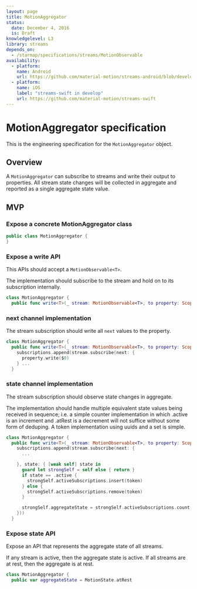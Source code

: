 ```yaml
---
layout: page
title: MotionAggregator
status:
  date: December 4, 2016
  is: Draft
knowledgelevel: L3
library: streams
depends_on:
  - /starmap/specifications/streams/MotionObservable
availability:
  - platform:
    name: Android 
    url: https://github.com/material-motion/streams-android/blob/develop/library/src/main/java/com/google/android/material/motion/streams/MotionAggregator.java
  - platform:
    name: iOS
    label: "streams-swift in develop"
    url: https://github.com/material-motion/streams-swift
---
```


# MotionAggregator specification

This is the engineering specification for the `MotionAggregator` object.

## Overview

A `MotionAggregator` can subscribe to streams and write their output to properties. All stream state
changes will be collected in aggregate and reported as a single aggregate state value.

## MVP

### Expose a concrete MotionAggregator class

```swift
public class MotionAggregator {
}
```

### Expose a write API

This APIs should accept a `MotionObservable<T>`.

The implementation should subscribe to the stream and hold on to its subscription internally.

```swift
class MotionAggregator {
  public func write<T>(_ stream: MotionObservable<T>, to property: ScopedWritable<T>)
```

### next channel implementation

The stream subscription should write all `next` values to the property.

```swift
class MotionAggregator {
  public func write<T>(_ stream: MotionObservable<T>, to property: ScopedWritable<T>) {
    subscriptions.append(stream.subscribe(next: {
      property.write($0)
    } ...
  }
```

### state channel implementation

The stream subscription should observe state changes in aggregate.

The implementation should handle multiple equivalent state values being received in sequence; i.e.
a simple counter implementation in which .active is an increment and .atRest is a decrement will not
suffice without some form of deduping. A token implementation using uuids and a set is simple.

```swift
class MotionAggregator {
  public func write<T>(_ stream: MotionObservable<T>, to property: ScopedWritable<T>) {
    subscriptions.append(stream.subscribe(next: {
      ...

    }, state: { [weak self] state in
      guard let strongSelf = self else { return }
      if state == .active {
        strongSelf.activeSubscriptions.insert(token)
      } else {
        strongSelf.activeSubscriptions.remove(token)
      }

      strongSelf.aggregateState = strongSelf.activeSubscriptions.count > 0 ? .active : .atRest
    }))
  }
```

### Expose state API

Expose an API that represents the aggregate state of all streams.

If any stream is active, then the aggregate state is active. If all streams are at rest, then
the aggregate is at rest.

```swift
class MotionAggregator {
  public var aggregateState = MotionState.atRest
```
